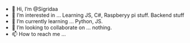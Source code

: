 - 👋 Hi, I’m @Sigridaa
- 👀 I’m interested in ... Learning JS, C#, Raspberyy pi stuff. Backend stuff
- 🌱 I’m currently learning ... Python, JS.
- 💞️ I’m looking to collaborate on ... nothing.
- 📫 How to reach me ...

<!---
Sigridaa/Sigridaa is a ✨ special ✨ repository because its `README.md` (this file) appears on your GitHub profile.
You can click the Preview link to take a look at your changes.
--->

